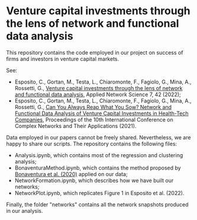 # Venture capital investments through the lens of network and functional data analysis
This repository contains the code employed in our project on success of firms and investors in venture capital markets.

See:
- Esposito, C., Gortan, M., Testa, L., Chiaromonte, F., Fagiolo, G., Mina, A., Rossetti, G., [Venture capital investments through the lens of network and functional data analysis](https://arxiv.org/abs/2202.12859), Applied Network Science 7, 42 (2022);
- Esposito, C., Gortan, M., Testa, L., Chiaromonte, F., Fagiolo, G., Mina, A., Rossetti, G., [Can You Always Reap What You Sow? Network and Functional Data Analysis of Venture Capital Investments in Health-Tech Companies](https://link.springer.com/chapter/10.1007/978-3-030-93409-5_61), Proceedings of the 10th International Conference on Complex Networks and Their Applications (2021).

Data employed in our papers cannot be freely shared. Nevertheless, we are happy to share our scripts. The repository contains the following files:
- Analysis.ipynb, which contains most of the regression and clustering analysis;
- BonaventuraMethod.ipynb, which contains the method proposed by [Bonaventura et al. (2020)](https://www.nature.com/articles/s41598-019-57209-w) applied on our data;
- NetworkFormation.ipynb, which describes how we have built our networks;
- NetworkPlot.ipynb, which replicates Figure 1 in Esposito et al. (2022).

Finally, the folder "networks" contains all the network snapshots produced in our analysis. 
